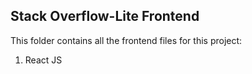 ## Stack Overflow-Lite Frontend

This folder contains all the frontend files for this project:

1. React JS